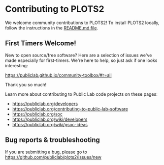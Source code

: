 Contributing to PLOTS2
==========================

We welcome community contributions to PLOTS2! To install PLOTS2 locally, follow the instructions in the [README.md file](https://github.com/publiclab/plots2#installation).

## First Timers Welcome!

New to open source/free software? Here are a selection of issues we've made especially for first-timers. We're here to help, so just ask if one looks interesting:

https://publiclab.github.io/community-toolbox/#r=all

Thank you so much!

Learn more about contributing to Public Lab code projects on these pages:

* https://publiclab.org/developers
* https://publiclab.org/contributing-to-public-lab-software
* https://publiclab.org/soc
* https://publiclab.org/wiki/developers
* https://publiclab.org/wiki/gsoc-ideas

## Bug reports & troubleshooting

If you are submitting a bug, please go to https://github.com/publiclab/plots2/issues/new
